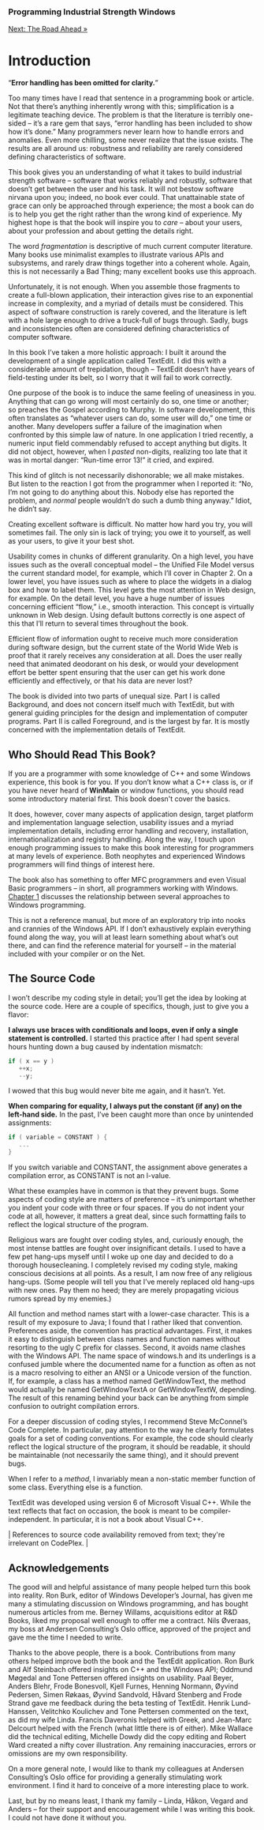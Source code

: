 ﻿### Programming Industrial Strength Windows

[Next: The Road Ahead »](Chapter-1-The-Road-Ahead.md)

# Introduction

“**Error handling has been omitted for clarity.**”

Too many times have I read that sentence in a programming book or article. Not that there’s anything inherently wrong with this; simplification is a legitimate teaching device. The problem is that the literature is terribly one-sided – it’s a rare gem that says, “error handling has been included to show how it’s done.” Many programmers never learn how to handle errors and anomalies. Even more chilling, some never realize that the issue exists. The results are all around us: robustness and reliability are rarely considered defining characteristics of software.

This book gives you an understanding of what it takes to build industrial strength software – software that works reliably and robustly, software that doesn’t get between the user and his task. It will not bestow software nirvana upon you; indeed, no book ever could. That unattainable state of grace can only be approached through experience; the most a book can do is to help you get the right rather than the wrong kind of experience. My highest hope is that the book will inspire you to _care_ – about your users, about your profession and about getting the details right.

The word _fragmentation_ is descriptive of much current computer literature. Many books use minimalist examples to illustrate various APIs and subsystems, and rarely draw things together into a coherent whole. Again, this is not necessarily a Bad Thing; many excellent books use this approach.

Unfortunately, it is not enough. When you assemble those fragments to create a full-blown application, their interaction gives rise to an exponential increase in complexity, and a myriad of details must be considered. This aspect of software construction is rarely covered, and the literature is left with a hole large enough to drive a truck-full of bugs through. Sadly, bugs and inconsistencies often are considered defining characteristics of computer software.

In this book I’ve taken a more holistic approach: I built it around the development of a single application called TextEdit. I did this with a considerable amount of trepidation, though – TextEdit doesn’t have years of field-testing under its belt, so I worry that it will fail to work correctly.

One purpose of the book is to induce the same feeling of uneasiness in you. Anything that can go wrong will most certainly do so, one time or another; so preaches the Gospel according to Murphy. In software development, this often translates as “whatever users can do, some user will do,” one time or another. Many developers suffer a failure of the imagination when confronted by this simple law of nature. In one application I tried recently, a numeric input field commendably refused to accept anything but digits. It did not object, however, when I _pasted_ non-digits, realizing too late that it was in mortal danger: “Run-time error 13!” it cried, and expired.

This kind of glitch is not necessarily dishonorable; we all make mistakes. But listen to the reaction I got from the programmer when I reported it: “No, I’m not going to do anything about this. Nobody else has reported the problem, and _normal_ people wouldn’t do such a dumb thing anyway.” Idiot, he didn’t say.

Creating excellent software is difficult. No matter how hard you try, you will sometimes fail. The only sin is lack of trying; you owe it to yourself, as well as your users, to give it your best shot.

Usability comes in chunks of different granularity. On a high level, you have issues such as the overall conceptual model – the Unified File Model versus the current standard model, for example, which I’ll cover in Chapter 2. On a lower level, you have issues such as where to place the widgets in a dialog box and how to label them. This level gets the most attention in Web design, for example. On the detail level, you have a huge number of issues concerning efficient “flow,” i.e., smooth interaction. This concept is virtually unknown in Web design. Using default buttons correctly is one aspect of this that I’ll return to several times throughout the book.

Efficient flow of information ought to receive much more consideration during software design, but the current state of the World Wide Web is proof that it rarely receives any consideration at all. Does the user really need that animated deodorant on his desk, or would your development effort be better spent ensuring that the user can get his work done efficiently and effectively, or that his data are never lost?

The book is divided into two parts of unequal size. Part I is called Background, and does not concern itself much with TextEdit, but with general guiding principles for the design and implementation of computer programs. Part II is called Foreground, and is the largest by far. It is mostly concerned with the implementation details of TextEdit.

## Who Should Read This Book?

If you are a programmer with some knowledge of C++ and some Windows experience, this book is for you. If you don’t know what a C++ class is, or if you have never heard of **WinMain** or window functions, you should read some introductory material first. This book doesn't cover the basics.

It does, however, cover many aspects of application design, target platform and implementation language selection, usability issues and a myriad implementation details, including error handling and recovery, installation, internationalization and registry handling. Along the way, I touch upon enough programming issues to make this book interesting for programmers at many levels of experience. Both neophytes and experienced Windows programmers will find things of interest here.

The book also has something to offer MFC programmers and even Visual Basic programmers – in short, all programmers working with Windows. [Chapter 1](Chapter-1-The-Road-Ahead.md) discusses the relationship between several approaches to Windows programming.

This is not a reference manual, but more of an exploratory trip into nooks and crannies of the Windows API. If I don’t exhaustively explain everything found along the way, you will at least learn something about what’s out there, and can find the reference material for yourself – in the material included with your compiler or on the Net.

## The Source Code

I won’t describe my coding style in detail; you’ll get the idea by looking at the source code. Here are a couple of specifics, though, just to give you a flavor:

**I always use braces with conditionals and loops, even if only a single statement is controlled.** I started this practice after I had spent several hours hunting down a bug caused by indentation mismatch:

```C++
if ( x == y )
   ++x;
   --y;
```

I wowed that this bug would never bite me again, and it hasn’t. Yet.

**When comparing for equality, I always put the constant (if any) on the left-hand side.** In the past, I’ve been caught more than once by unintended assignments:

```C++
if ( variable = CONSTANT ) {
   ...
}
```

If you switch variable and CONSTANT, the assignment above generates a compilation error, as CONSTANT is not an l-value.

What these examples have in common is that they prevent bugs. Some aspects of coding style are matters of preference – it’s unimportant whether you indent your code with three or four spaces. If you do not indent your code at all, however, it matters a great deal, since such formatting fails to reflect the logical structure of the program.

Religious wars are fought over coding styles, and, curiously enough, the most intense battles are fought over insignificant details. I used to have a few pet hang-ups myself until I woke up one day and decided to do a thorough housecleaning. I completely revised my coding style, making conscious decisions at all points. As a result, I am now free of any religious hang-ups. (Some people will tell you that I’ve merely replaced old hang-ups with new ones. Pay them no heed; they are merely propagating vicious rumors spread by my enemies.)

All function and method names start with a lower-case character. This is a result of my exposure to Java; I found that I rather liked that convention. Preferences aside, the convention has practical advantages. First, it makes it easy to distinguish between class names and function names without resorting to the ugly C prefix for classes. Second, it avoids name clashes with the Windows API. The name space of windows.h and its underlings is a confused jumble where the documented name for a function as often as not is a macro resolving to either an ANSI or a Unicode version of the function. If, for example, a class has a method named GetWindowText, the method would actually be named GetWindowTextA or GetWindowTextW, depending. The result of this renaming behind your back can be anything from simple confusion to outright compilation errors.

For a deeper discussion of coding styles, I recommend Steve McConnel’s Code Complete. In particular, pay attention to the way he clearly formulates goals for a set of coding conventions. For example, the code should clearly reflect the logical structure of the program, it should be readable, it should be maintainable (not necessarily the same thing), and it should prevent bugs.

When I refer to a _method_, I invariably mean a non-static member function of some class. Everything else is a function.

TextEdit was developed using version 6 of Microsoft Visual C++. While the text reflects that fact on occasion, the book is meant to be compiler-independent. In particular, it is not a book about Visual C++.

| References to source code availability removed from text; they're irrelevant on CodePlex. |

## Acknowledgements

The good will and helpful assistance of many people helped turn this book into reality. Ron Burk, editor of Windows Developer’s Journal, has given me many a stimulating discussion on Windows programming, and has bought numerous articles from me. Berney Willams, acquisitions editor at R&D Books, liked my proposal well enough to offer me a contract. Nils Øveraas, my boss at Andersen Consulting’s Oslo office, approved of the project and gave me the time I needed to write.

Thanks to the above people, there is a book. Contributions from many others helped improve both the book and the TextEdit application. Ron Burk and Alf Steinbach offered insights on C++ and the Windows API; Oddmund Møgedal and Tone Pettersen offered insights on usability. Paal Beyer, Anders Blehr, Frode Bonesvoll, Kjell Furnes, Henning Normann, Øyvind Pedersen, Simen Røkaas, Øyvind Sandvold, Håvard Stenberg and Frode Strand gave me feedback during the beta testing of TextEdit. Henrik Lund-Hanssen, Velitchko Koulichev and Tone Pettersen commented on the text, as did my wife Linda. Francis Daveronis helped with Greek, and Jean-Marc Delcourt helped with the French (what little there is of either). Mike Wallace did the technical editing, Michelle Dowdy did the copy editing and Robert Ward created a nifty cover illustration. Any remaining inaccuracies, errors or omissions are my own responsibility.

On a more general note, I would like to thank my colleagues at Andersen Consulting’s Oslo office for providing a generally stimulating work environment. I find it hard to conceive of a more interesting place to work.

Last, but by no means least, I thank my family – Linda, Håkon, Vegard and Anders – for their support and encouragement while I was writing this book. I could not have done it without you.

